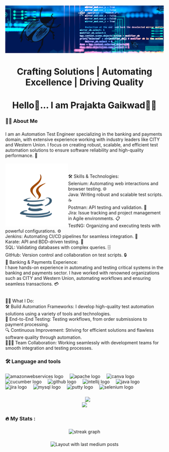 ![logo](https://github.com/skyupprajakta/skyupprajakta/blob/main/Orange%20Modern%20Technology%20LinkedIn%20Banner%20(1).png?raw=true)
<h1 align="center">Crafting Solutions | Automating Excellence | Driving Quality</h1>


<h1 align="center">Hello👋... I am Prajakta Gaikwad👨‍💻</h1>

###

<img src="https://cdna.artstation.com/p/assets/images/images/005/440/802/original/collateral-damage-studios-hero0.gif?1491020645" width= "400px" align="right" alt=""/>


<h3 align="left">👩‍💻  About Me</h3>

###

<p align="left">I am an Automation Test Engineer specializing in the banking and payments domain, with extensive experience working with industry leaders like CITY and Western Union. I focus on creating robust, scalable, and efficient test automation solutions to ensure software reliability and high-quality performance. 🚀<br><br>

 <img src="https://raw.githubusercontent.com/Deathopex/Deathopex/main/java.gif" width="200px" align="left" alt=""/>
 <img src="https://miro.medium.com/v2/resize:fit:1400/1*qTTe7-BftCKF5U8oWLHQRg.jpeg" width="200px" align="center" alt=""/>
 <img src= "https://encrypted-tbn0.gstatic.com/images?q=tbn:ANd9GcTC7NClpQrO6iEc4y3gKTRIFEB3LDKN2J_mKQ&s" width="150px" align="right" alt=""/>
 <img src= "https://www.evozon.com/wp-content/uploads/2016/10/Selenium.png" width="150px" align="right" alt=""/>
 <img src= "https://miro.medium.com/v2/resize:fit:450/1*kbSGIVukG6lL7JtAa9wiDA.png" align="right" width="150" alt=""/>


  
🛠️ Skills & Technologies:<br>Selenium: Automating web interactions and browser testing. 🌐<br>Java: Writing robust and scalable test scripts. ☕<br>Postman: API testing and validation. 🔧<br>Jira: Issue tracking and project management in Agile environments. 📋<br>TestNG: Organizing and executing tests with powerful configurations. ⚙️<br>Jenkins: Automating CI/CD pipelines for seamless integration. 🔄<br>Karate: API and BDD-driven testing. 🥋<br>SQL: Validating databases with complex queries. 🗄️<br>GitHub: Version control and collaboration on test scripts. 🔒<br>🏦 Banking & Payments Experience:<br>I have hands-on experience in automating and testing critical systems in the banking and payments sector. I have worked with renowned organizations such as CITY and Western Union, automating workflows and ensuring seamless transactions. 💳<br><br>

<img src="https://i.pinimg.com/originals/17/07/13/170713ecea0449df54e43dcf926950bf.gif" width="500px" align="right"  alt=""/>

🧑‍💻 What I Do:<br>🛠️ Build Automation Frameworks: I develop high-quality test automation solutions using a variety of tools and technologies.<br>🏅 End-to-End Testing: Testing workflows, from order submissions to payment processing.<br>🔍 Continuous Improvement: Striving for efficient solutions and flawless software quality through automation.<br>🧑‍🤝‍🧑 Team Collaboration: Working seamlessly with development teams for smooth integration and testing processes.</p>

###

<h3 align="left">🛠 Language and tools</h3>

###

<div align="left">
  <img src="https://cdn.jsdelivr.net/gh/devicons/devicon/icons/amazonwebservices/amazonwebservices-line-wordmark.svg" height="40" alt="amazonwebservices logo"  />
  <img width="12" />
  <img src="https://cdn.jsdelivr.net/gh/devicons/devicon/icons/apache/apache-original.svg" height="40" alt="apache logo"  />
  <img width="12" />
  <img src="https://cdn.jsdelivr.net/gh/devicons/devicon/icons/canva/canva-original.svg" height="40" alt="canva logo"  />
  <img width="12" />
  <img src="https://cdn.jsdelivr.net/gh/devicons/devicon/icons/cucumber/cucumber-plain.svg" height="40" alt="cucumber logo"  />
  <img width="12" />
  <img src="https://cdn.jsdelivr.net/gh/devicons/devicon/icons/github/github-original.svg" height="40" alt="github logo"  />
  <img width="12" />
  <img src="https://cdn.jsdelivr.net/gh/devicons/devicon/icons/intellij/intellij-original.svg" height="40" alt="intellij logo"  />
  <img width="12" />
  <img src="https://cdn.jsdelivr.net/gh/devicons/devicon/icons/java/java-original.svg" height="40" alt="java logo"  />
  <img width="12" />
  <img src="https://cdn.jsdelivr.net/gh/devicons/devicon/icons/jira/jira-original.svg" height="40" alt="jira logo"  />
  <img width="12" />
  <img src="https://cdn.jsdelivr.net/gh/devicons/devicon/icons/mysql/mysql-original.svg" height="40" alt="mysql logo"  />
  <img width="12" />
  <img src="https://cdn.jsdelivr.net/gh/devicons/devicon/icons/putty/putty-original.svg" height="40" alt="putty logo"  />
  <img width="12" />
  <img src="https://cdn.jsdelivr.net/gh/devicons/devicon/icons/selenium/selenium-original.svg" height="40" alt="selenium logo"  />
</div>

###
<div align= "left">
  <img src="https://miro.medium.com/v2/resize:fit:1400/1*ut9XRnJGJB8glIHDsB8Tzw.gif" width= "400px" alt=""/> 
  <img src= "https://raw.githubusercontent.com/gist/abhirampai/ce94b0b8345cd969d3cf997578487cdd/raw/b2dc51d4421db9d4a5a17be817e07dc8ad1e3375/hello.gif" width="250px" align= "right"/>
   
</div>


<div align="center">
  <img src="https://visitor-badge.laobi.icu/badge?page_id=skyupprajakta.skyupprajakta&"  />
</div>

###

<h3 align="left">🔥   My Stats :</h3>

###

<div align="center">
  <img src="https://streak-stats.demolab.com?user=skyupprajakta&locale=en&mode=daily&theme=dark&hide_border=false&border_radius=5&order=3" height="220" alt="streak graph"  />
</div>

###

<div align="center">
  <img src="https://github-read-medium-git-main.pahlevikun.vercel.app/latest?limit=4" alt="Layout with last medium posts"  />
</div>

###
